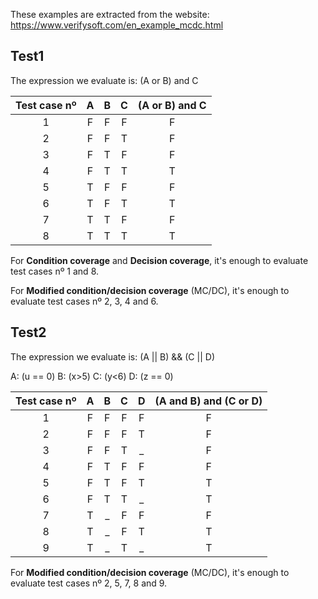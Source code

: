 These examples are extracted from the website:
https://www.verifysoft.com/en_example_mcdc.html

Test1
-----
The expression we evaluate is:
(A or B) and C


|Test case nº |  A  |  B  |  C  | (A or B) and C |
| :------------: | :----: | :----: | :----: | :----: |
| 1 | F | F | F | F |
| 2 | F | F | T | F |
| 3 | F | T | F | F |
| 4 | F | T | T | T |
| 5 | T | F | F | F |
| 6 | T | F | T | T |
| 7 | T | T | F | F |
| 8 | T | T | T | T |

For **Condition coverage** and **Decision coverage**, it's enough to evaluate test cases nº 1 and 8.

For **Modified condition/decision coverage** (MC/DC), it's enough to evaluate test cases nº 2, 3, 4 and 6.  

Test2
-----
The expression we evaluate is:
(A || B) && (C || D)

A: (u == 0)	B: (x>5)	C: (y<6)	D: (z == 0)	

|Test case nº |  A  |  B  |  C  |  D  | (A and B) and (C or D) |
|:------------: | :----: | :----: | :----: | :----: | :----: | 
| 1	| F | F | F | F | F |
| 2	| F | F | F | T | F |
| 3	| F | F | T | _ | F |
| 4	| F | T | F | F | F |
| 5	| F | T | F | T | T |
| 6	| F | T | T | _ | T |
| 7	| T | _ | F | F | F |
| 8	| T | _ | F | T | T |
| 9	| T | _ | T | _ | T |

For **Modified condition/decision coverage** (MC/DC), it's enough to evaluate test cases nº 2, 5, 7, 8 and 9.